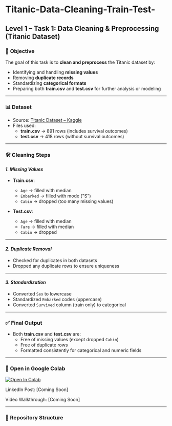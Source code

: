 # **Titanic-Data-Cleaning-Train-Test-**
## **Level 1 – Task 1: Data Cleaning & Preprocessing (Titanic Dataset)**

### 🎯 **Objective**
The goal of this task is to **clean and preprocess** the Titanic dataset by:
- Identifying and handling **missing values**
- Removing **duplicate records**
- Standardizing **categorical formats**
- Preparing both **train.csv** and **test.csv** for further analysis or modeling

---

### 📊 **Dataset**
- Source: [Titanic Dataset – Kaggle](https://www.kaggle.com/c/titanic/data)  
- Files used:  
  - **train.csv** → 891 rows (includes survival outcomes)  
  - **test.csv** → 418 rows (without survival outcomes)  

---

### 🛠 **Cleaning Steps**
#### *1. Missing Values*
- **Train.csv**:  
  - `Age` → filled with median  
  - `Embarked` → filled with mode ("S")  
  - `Cabin` → dropped (too many missing values)  

- **Test.csv**:  
  - `Age` → filled with median  
  - `Fare` → filled with median  
  - `Cabin` → dropped  

---

#### *2. Duplicate Removal*
- Checked for duplicates in both datasets  
- Dropped any duplicate rows to ensure uniqueness  

---

#### *3. Standardization*
- Converted `Sex` to lowercase  
- Standardized `Embarked` codes (uppercase)  
- Converted `Survived` column (train only) to categorical  

---

### ✅ **Final Output**
- Both **train.csv** and **test.csv** are:  
  - Free of missing values (except dropped `Cabin`)  
  - Free of duplicate rows  
  - Formatted consistently for categorical and numeric fields  

---

### 🔗 Open in Google Colab
[![Open In Colab](https://colab.research.google.com/assets/colab-badge.svg)](https://colab.research.google.com/drive/1dHqGRIMo8SlvjMlopBNz8d40w14WDbDP?authuser=4#scrollTo=w_KHH9K90odB)

LinkedIn Post: [Coming Soon]

Video Walkthrough: [Coming Soon]

---

### 📂 Repository Structure
